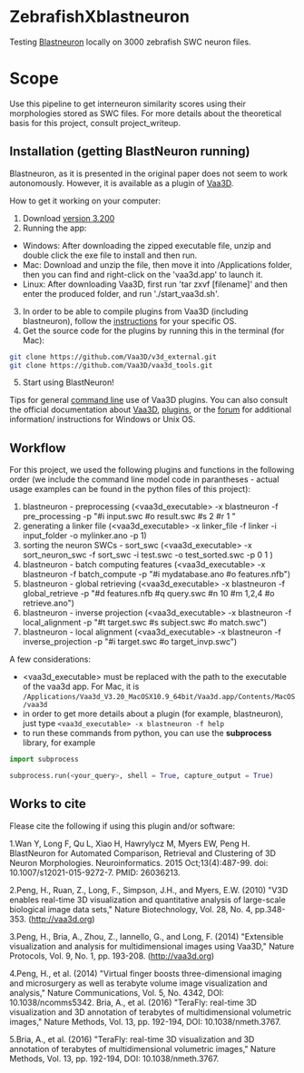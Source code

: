 # ZebrafishXblastneuron
Testing [Blastneuron](https://pubmed.ncbi.nlm.nih.gov/26036213/) locally on 3000 zebrafish SWC neuron files.


# Scope
Use this pipeline to get interneuron similarity scores using their morphologies stored as SWC files. For more details about the theoretical basis for this project, consult project_writeup.


## Installation (getting BlastNeuron running)

Blastneuron, as it is presented in the original paper does not seem to work autonomously. However, it is available as a plugin of [Vaa3D](https://alleninstitute.org/what-we-do/brain-science/research/products-tools/vaa3d/).

How to get it working on your computer:
1. Download [version 3.200](https://github.com/Vaa3D/release/releases/)
2. Running the app:
- Windows: After downloading the zipped executable file, unzip and double click the exe file to install and then run.
- Mac: Download and unzip the file, then move it into /Applications folder, then you can find and right-click on the 'vaa3d.app' to launch it.
- Linux: After downloading Vaa3D, first run 'tar zxvf [filename]' and then enter the produced folder, and run './start_vaa3d.sh'.
3. In order to be able to compile plugins from Vaa3D (including blastneuron), follow the [instructions](https://github.com/Vaa3D/Vaa3D_Wiki/wiki/CompilePlugins.wiki) for your specific OS.
4. Get the source code for the plugins by running this in the terminal (for Mac):
```bash
git clone https://github.com/Vaa3D/v3d_external.git
git clone https://github.com/Vaa3D/vaa3d_tools.git
```
5. Start using BlastNeuron!


Tips for general [command line](https://github.com/Vaa3D/Vaa3D_Wiki/wiki/commandLineAccess.wiki) use of Vaa3D plugins.
You can also consult the official documentation about [Vaa3D](https://alleninstitute.org/what-we-do/brain-science/research/products-tools/vaa3d/), [plugins](https://github.com/Vaa3D/Vaa3D_Wiki/wiki/Vaa3DPlugins.wiki), or the [forum](https://www.nitrc.org/forum/message.php?msg_id=21874) for additional information/ instructions for Windows or Unix OS.

## Workflow

For this project, we used the following plugins and functions in the following order (we include the command line model code in parantheses - actual usage examples can be found in the python files of this project):

1. blastneuron - preprocessing (<vaa3d_executable> -x blastneuron -f pre_processing -p  "#i input.swc #o result.swc #s 2 #r 1 "
2. generating a linker file (<vaa3d_executable> -x linker_file -f linker -i input_folder -o mylinker.ano -p 1)
3. sorting the neuron SWCs - sort_swc (<vaa3d_executable> -x sort_neuron_swc -f sort_swc -i test.swc -o test_sorted.swc -p 0  1 )
4. blastneuron - batch computing features (<vaa3d_executable> -x blastneuron -f batch_compute -p "#i mydatabase.ano #o features.nfb")
5. blastneuron - global retrieving (<vaa3d_executable> -x blastneuron -f global_retrieve -p "#d features.nfb #q query.swc #n 10 #m 1,2,4 #o retrieve.ano")
6. blastneuron - inverse projection (<vaa3d_executable> -x blastneuron -f local_alignment -p "#t target.swc #s subject.swc #o match.swc")
7. blastneuron - local alignment (<vaa3d_executable> -x blastneuron -f inverse_projection -p "#i target.swc #o target_invp.swc")

A few considerations:
</br>
- <vaa3d_executable> must be replaced with the path to the executable of the vaa3d app. For Mac, it is `/Applications/Vaa3d_V3.20_MacOSX10.9_64bit/Vaa3d.app/Contents/MacOS/vaa3d`
- in order to get more details about a plugin (for example, blastneuron), just type `<vaa3d_executable> -x blastneuron -f help `
- to run these commands from python, you can use the **subprocess** library, for example 
```python
import subprocess

subprocess.run(<your_query>, shell = True, capture_output = True)
```

## Works to cite

Flease cite the following if using this plugin and/or software:

1.Wan Y, Long F, Qu L, Xiao H, Hawrylycz M, Myers EW, Peng H. BlastNeuron for Automated Comparison, Retrieval and Clustering of 3D Neuron Morphologies. Neuroinformatics. 2015 Oct;13(4):487-99. doi: 10.1007/s12021-015-9272-7. PMID: 26036213.

2.Peng, H., Ruan, Z., Long, F., Simpson, J.H., and Myers, E.W. (2010) "V3D enables real-time 3D visualization and quantitative analysis of large-scale biological image data sets," Nature Biotechnology, Vol. 28, No. 4, pp.348-353. (http://vaa3d.org)

3.Peng, H., Bria, A., Zhou, Z., Iannello, G., and Long, F. (2014) "Extensible visualization and analysis for multidimensional images using Vaa3D," Nature Protocols, Vol. 9, No. 1, pp. 193-208. (http://vaa3d.org)

4.Peng, H., et al. (2014) "Virtual finger boosts three-dimensional imaging and microsurgery as well as terabyte volume image visualization and analysis," Nature Communications, Vol. 5, No. 4342, DOI: 10.1038/ncomms5342.
Bria, A., et al. (2016) "TeraFly: real-time 3D visualization and 3D annotation of terabytes of multidimensional volumetric images," Nature Methods, Vol. 13, pp. 192-194, DOI: 10.1038/nmeth.3767.

5.Bria, A., et al. (2016) "TeraFly: real-time 3D visualization and 3D annotation of terabytes of multidimensional volumetric images," Nature Methods, Vol. 13, pp. 192-194, DOI: 10.1038/nmeth.3767.

